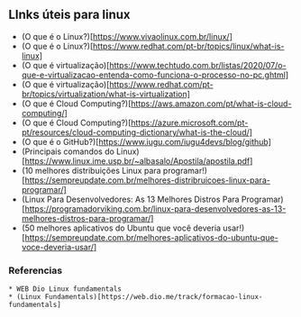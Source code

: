 ## LInks úteis para linux
 * (O que é o Linux?)[https://www.vivaolinux.com.br/linux/]
 * (O que é o Linux?)[https://www.redhat.com/pt-br/topics/linux/what-is-linux]
 * (O que é virtualização)[https://www.techtudo.com.br/listas/2020/07/o-que-e-virtualizacao-entenda-como-funciona-o-processo-no-pc.ghtml]
 * (O que é virtualização)[https://www.redhat.com/pt-br/topics/virtualization/what-is-virtualization]
 * (O que é Cloud Computing?)[https://aws.amazon.com/pt/what-is-cloud-computing/]
 * (O que é Cloud Computing?)[https://azure.microsoft.com/pt-pt/resources/cloud-computing-dictionary/what-is-the-cloud/]
 * (O que é o GitHub?)[https://www.iugu.com/iugu4devs/blog/github]
 * (Principais comandos do Linux)[https://www.linux.ime.usp.br/~albasalo/Apostila/apostila.pdf]
 * (10 melhores distribuições Linux para programar!)[https://sempreupdate.com.br/melhores-distribruicoes-linux-para-programar/]
 * (Linux Para Desenvolvedores: As 13 Melhores Distros Para Programar)[https://programadorviking.com.br/linux-para-desenvolvedores-as-13-melhores-distros-para-programar/]
 * (50 melhores aplicativos do Ubuntu que você deveria usar!)[https://sempreupdate.com.br/melhores-aplicativos-do-ubuntu-que-voce-deveria-usar/]




 ### Referencias
    * WEB Dio Linux fundamentals 
    * (Linux Fundamentals)[https://web.dio.me/track/formacao-linux-fundamentals]